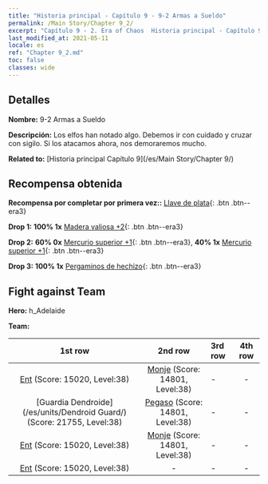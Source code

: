 ```yaml
---
title: "Historia principal - Capítulo 9 - 9-2 Armas a Sueldo"
permalink: /Main Story/Chapter 9_2/
excerpt: "Capítulo 9 - 2. Era of Chaos  Historia principal - Capítulo 9_2. 9-2 Armas a Sueldo"
last_modified_at: 2021-05-11
locale: es
ref: "Chapter 9_2.md"
toc: false
classes: wide
---
```


## Detalles

 **Nombre:** 9-2 Armas a Sueldo

 **Descripción:** Los elfos han notado algo. Debemos ir con cuidado y cruzar con sigilo. Si los atacamos ahora, nos demoraremos mucho.

 **Related to:** [Historia principal Capítulo 9](/es/Main Story/Chapter 9/)

## Recompensa obtenida

 **Recompensa por completar por primera vez::** [Llave de plata](/ItemsES/con_693/){: .btn .btn--era3}

 **Drop 1:** **100% 1x** [Madera valiosa +2](/ItemsES/mat_27/){: .btn .btn--era3}

 **Drop 2:** **60% 0x** [Mercurio superior +1](/ItemsES/mat_21/){: .btn .btn--era3}, **40% 1x** [Mercurio superior +1](/ItemsES/mat_21/){: .btn .btn--era3}

 **Drop 3:** **100% 1x** [Pergaminos de hechizo](/ItemsES/con_694/){: .btn .btn--era3}


## Fight against Team
 **Hero:** h_Adelaide

 **Team:**


  | 1st row | 2nd row | 3rd row | 4th row |
  |:----:|:----:|:----|:----:|
  | [Ent](/es/units/Treant/) (Score: 15020, Level:38)  | [Monje](/es/units/Monk/) (Score: 14801, Level:38)  | - | - |
  | [Guardia Dendroide](/es/units/Dendroid Guard/) (Score: 21755, Level:38)  | [Pegaso](/es/units/Pegasus/) (Score: 14801, Level:38)  | - | - |
  | [Ent](/es/units/Treant/) (Score: 15020, Level:38)  | [Monje](/es/units/Monk/) (Score: 14801, Level:38)  | - | - |
  | [Ent](/es/units/Treant/) (Score: 15020, Level:38)  | - | - | - |


